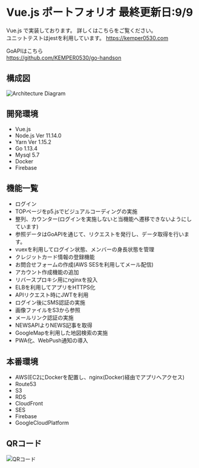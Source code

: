 # Vue.js ポートフォリオ 最終更新日:9/9

Vue.js で実装しております。
詳しくはこちらをご覧ください。<br>
ユニットテストはjestを利用しています。
<https://kemper0530.com>

GoAPIはこちら<br>
<https://github.com/KEMPER0530/go-handson>

## 構成図
![Architecture Diagram]()

## 開発環境
- Vue.js
- Node.js Ver 11.14.0
- Yarn Ver 1.15.2
- Go 1.13.4
- Mysql 5.7
- Docker
- Firebase

## 機能一覧
- ログイン
- TOPページをp5.jsでビジュアルコーディングの実施
- 整列、カウンター(ログインを実施しないと当機能へ遷移できないようにしています)
- 参照データはGoAPIを通じて、リクエストを発行し、データ取得を行います。
- vuexを利用してログイン状態、メンバーの身長状態を管理
- クレジットカード情報の登録機能
- お問合せフォームの作成(AWS SESを利用してメール配信)
- アカウント作成機能の追加
- リバースプロキシ用にnginxを投入
- ELBを利用してアプリをHTTPS化
- APIリクエスト時にJWTを利用
- ログイン後にSMS認証の実施
- 画像ファイルをS3から参照
- メールリンク認証の実施
- NEWSAPIよりNEWS記事を取得
- GoogleMapを利用した地図検索の実施
- PWA化、WebPush通知の導入

## 本番環境
- AWS(EC2にDockerを配置し、nginx(Docker)経由でアプリへアクセス)
- Route53
- S3
- RDS
- CloudFront
- SES
- Firebase
- GoogleCloudPlatform

## QRコード
![QRコード](https://d3p7ybpyhwl4ka.cloudfront.net/static/img/QR_637304.png)
